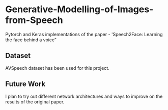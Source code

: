# Generative-Modelling-of-Images-from-Speech

Pytorch and Keras implementations of the paper - 'Speech2Face: Learning the face behind a voice" 

## Dataset

AVSpeech dataset has been used for this project.

## Future Work

I plan to try out different network architectures and ways to improve on the results of the original paper.
